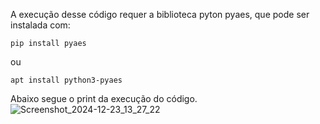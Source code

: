 A execução desse código requer a biblioteca pyton pyaes, que pode ser instalada com:
```
pip install pyaes
```
ou
```
apt install python3-pyaes
```
Abaixo segue o print da execução do código.
![Screenshot_2024-12-23_13_27_22](https://github.com/user-attachments/assets/c96cff48-c9df-4968-b833-0cdf0a57a11f)
